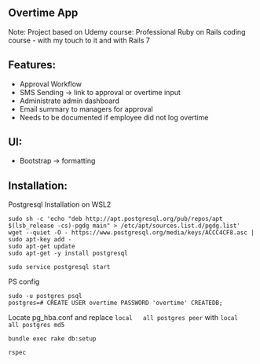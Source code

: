 ## Overtime App
Note:
Project based on Udemy course: Professional Ruby on Rails coding course - with my touch to it and with Rails 7

## Features:
- Approval Workflow
- SMS Sending -> link to approval or overtime input
- Administrate admin dashboard
- Email summary to managers for approval
- Needs to be documented if employee did not log overtime

## UI:
- Bootstrap -> formatting

## Installation:
Postgresql Installation on WSL2
```
sudo sh -c 'echo "deb http://apt.postgresql.org/pub/repos/apt $(lsb_release -cs)-pgdg main" > /etc/apt/sources.list.d/pgdg.list'
wget --quiet -O - https://www.postgresql.org/media/keys/ACCC4CF8.asc | sudo apt-key add -
sudo apt-get update
sudo apt-get -y install postgresql

sudo service postgresql start
```
PS config
```
sudo -u postgres psql
postgres=# CREATE USER overtime PASSWORD 'overtime' CREATEDB;
```
Locate pg_hba.conf
and replace
`local   all postgres peer` with `local   all postgres md5`

```
bundle exec rake db:setup

rspec
```


